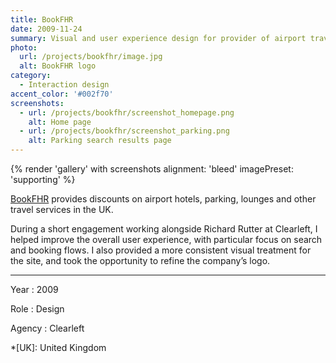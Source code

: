 ```yaml
---
title: BookFHR
date: 2009-11-24
summary: Visual and user experience design for provider of airport travel services.
photo:
  url: /projects/bookfhr/image.jpg
  alt: BookFHR logo
category:
  - Interaction design
accent_color: '#002f70'
screenshots:
  - url: /projects/bookfhr/screenshot_homepage.png
    alt: Home page
  - url: /projects/bookfhr/screenshot_parking.png
    alt: Parking search results page
---
```

{% render 'gallery' with screenshots
  alignment: 'bleed'
  imagePreset: 'supporting'
%}

[BookFHR][1] provides discounts on airport hotels, parking, lounges and other travel services in the UK.

During a short engagement working alongside Richard Rutter at Clearleft, I helped improve the overall user experience, with particular focus on search and booking flows. I also provided a more consistent visual treatment for the site, and took the opportunity to refine the company’s logo.

---

Year
: 2009

Role
: Design

Agency
: Clearleft

[1]: https://www.bookfhr.com

*[UK]: United Kingdom
